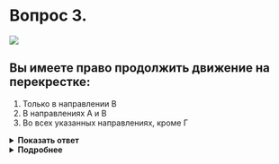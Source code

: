 # Вопрос 3.

![](https://s.drom.ru/i24228/pdd/tickets/2016/1543885007.jpg)

## Вы имеете право продолжить движение на перекрестке:

1. Только в направлении В
2. В направлениях А и В
3. Во всех указанных направлениях, кроме Г

<details>
<summary><b>Показать ответ</b></summary>
Правильный ответ: 2
</details>
<details>
<summary><b>Подробнее</b></summary>
Продолжить движение не нарушая Правил можно в направлениях «А» и «В». 
В направлении «Г» движение запрещает знак 3.18.1 «Поворот направо запрещен». 
Направление «Б» проходит по проезжей части встречного движения. Такое движение категорически запрещено.
(Пункт 1.4 ПДД, «Дорожные знаки»)
</details>
